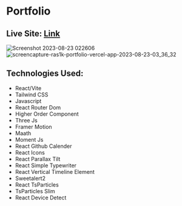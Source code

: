 # Portfolio

## Live Site: [Link](https://ras1k-portfolio.vercel.app/)

![Screenshot 2023-08-23 022606](https://github.com/ras1k/React-Portfolio/assets/50275922/3d2dc948-6557-4e54-a96c-c7c344b848c7)
![screencapture-ras1k-portfolio-vercel-app-2023-08-23-03_36_32](https://github.com/ras1k/React-Portfolio/assets/50275922/e86acc2e-23fa-4e09-9fd3-00fa37444f89)

## Technologies Used:
* React/Vite
* Tailwind CSS
* Javascript
* React Router Dom
* Higher Order Component
* Three Js
* Framer Motion
* Maath
* Moment Js
* React Github Calender
* React Icons
* React Parallax Tilt
* React Simple Typewriter
* React Vertical Timeline Element
* Sweetalert2
* React TsParticles
* TsParticles Slim
* React Device Detect
  
